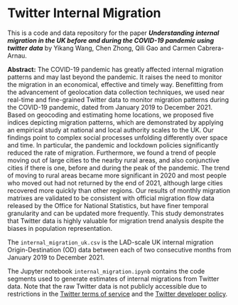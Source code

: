 # Twitter Internal Migration

This is a code and data repository for the paper ***Understanding internal migration in the UK before and during the COVID-19 pandemic  using twitter data*** by Yikang Wang, Chen Zhong, Qili Gao and Carmen Cabrera-Arnau.

**Abstract:** The COVID-19 pandemic has greatly affected internal migration patterns and may last beyond the pandemic. It raises the need to monitor the migration in an economical, effective and timely way. Benefitting from the advancement of geolocation data collection techniques, we used near real-time and fine-grained Twitter data to monitor migration patterns during the COVID-19 pandemic, dated from January 2019 to December 2021. Based on geocoding and estimating home locations, we proposed five indices depicting migration patterns, which are demonstrated by applying an empirical study at national and local authority scales to the UK. Our findings point to complex social processes unfolding differently over space and time. In particular, the pandemic and lockdown policies significantly reduced the rate of migration. Furthermore, we found a trend of people moving out of large cities to the nearby rural areas, and also conjunctive cities if there is one, before and during the peak of the pandemic. The trend of moving to rural areas became more significant in 2020 and most people who moved out had not returned by the end of 2021, although large cities recovered more quickly than other regions. Our results of monthly migration matrixes are validated to be consistent with official migration flow data released by the Office for National Statistics, but have finer temporal granularity and can be updated more frequently. This study demonstrates that Twitter data is highly valuable for migration trend analysis despite the biases in population representation. 

The `internal_migration_uk.csv` is the LAD-scale UK internal migration Origin-Destination (OD) data between each of two consecutive months from January 2019 to December 2021. 

The Jupyter notebook `internal_migration.ipynb` contains the code segments used to generate estimates of internal migrations from Twitter data. Note that the raw Twitter data is not publicly accessible due to restrictions in the [Twitter terms of service](https://twitter.com/en/tos) and the [Twitter developer policy](https://developer.twitter.com/en/developer-terms/agreement-and-policy.html).